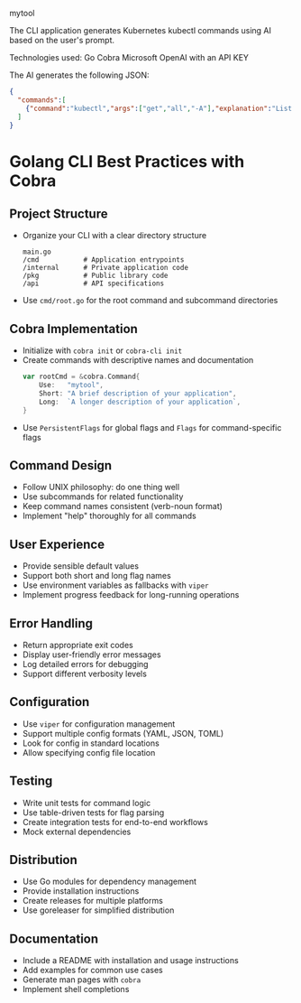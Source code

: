 mytool

The CLI application generates Kubernetes kubectl commands using AI based on the user's prompt.

Technologies used:
Go
Cobra
Microsoft OpenAI with an API KEY

The AI generates the following JSON:
```json
{
  "commands":[
    {"command":"kubectl","args":["get","all","-A"],"explanation":"List all nodes in all namespaces"}
  ]
}
```

# Golang CLI Best Practices with Cobra

## Project Structure

- Organize your CLI with a clear directory structure
    ```
    main.go
    /cmd           # Application entrypoints
    /internal      # Private application code
    /pkg           # Public library code
    /api           # API specifications
    ```
- Use `cmd/root.go` for the root command and subcommand directories

## Cobra Implementation

- Initialize with `cobra init` or `cobra-cli init`
- Create commands with descriptive names and documentation
    ```go
    var rootCmd = &cobra.Command{
        Use:   "mytool",
        Short: "A brief description of your application",
        Long:  `A longer description of your application`,
    }
    ```
- Use `PersistentFlags` for global flags and `Flags` for command-specific flags

## Command Design

- Follow UNIX philosophy: do one thing well
- Use subcommands for related functionality
- Keep command names consistent (verb-noun format)
- Implement "help" thoroughly for all commands

## User Experience

- Provide sensible default values
- Support both short and long flag names
- Use environment variables as fallbacks with `viper`
- Implement progress feedback for long-running operations

## Error Handling

- Return appropriate exit codes
- Display user-friendly error messages
- Log detailed errors for debugging
- Support different verbosity levels

## Configuration

- Use `viper` for configuration management
- Support multiple config formats (YAML, JSON, TOML)
- Look for config in standard locations
- Allow specifying config file location

## Testing

- Write unit tests for command logic
- Use table-driven tests for flag parsing
- Create integration tests for end-to-end workflows
- Mock external dependencies

## Distribution

- Use Go modules for dependency management
- Provide installation instructions
- Create releases for multiple platforms
- Use goreleaser for simplified distribution

## Documentation

- Include a README with installation and usage instructions
- Add examples for common use cases
- Generate man pages with `cobra`
- Implement shell completions